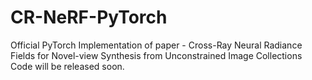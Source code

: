 # CR-NeRF-PyTorch
Official PyTorch Implementation of paper - Cross-Ray Neural Radiance Fields for Novel-view Synthesis from Unconstrained Image Collections
Code will be released soon.
